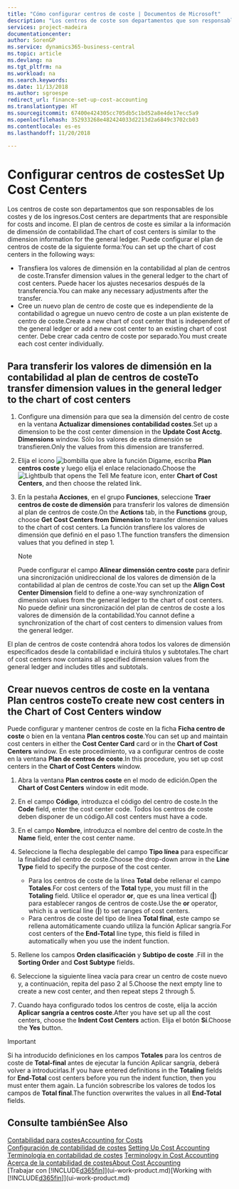 ```yaml
---
title: "Cómo configurar centros de coste | Documentos de Microsoft"
description: "Los centros de coste son departamentos que son responsables de los costes y de los ingresos. El plan de centros de coste es similar a la información de dimensión de contabilidad."
services: project-madeira
documentationcenter: 
author: SorenGP
ms.service: dynamics365-business-central
ms.topic: article
ms.devlang: na
ms.tgt_pltfrm: na
ms.workload: na
ms.search.keywords: 
ms.date: 11/13/2018
ms.author: sgroespe
redirect_url: finance-set-up-cost-accounting
ms.translationtype: HT
ms.sourcegitcommit: 67400e424305cc705db5c1bd52a8e4de17ecc5a9
ms.openlocfilehash: 352933268e482424033d2213d2a6849c3702cb03
ms.contentlocale: es-es
ms.lasthandoff: 11/20/2018

---
```

# <a name="set-up-cost-centers"></a><span data-ttu-id="a5bce-104">Configurar centros de costes</span><span class="sxs-lookup"><span data-stu-id="a5bce-104">Set Up Cost Centers</span></span>
<span data-ttu-id="a5bce-105">Los centros de coste son departamentos que son responsables de los costes y de los ingresos.</span><span class="sxs-lookup"><span data-stu-id="a5bce-105">Cost centers are departments that are responsible for costs and income.</span></span> <span data-ttu-id="a5bce-106">El plan de centros de coste es similar a la información de dimensión de contabilidad.</span><span class="sxs-lookup"><span data-stu-id="a5bce-106">The chart of cost centers is similar to the dimension information for the general ledger.</span></span> <span data-ttu-id="a5bce-107">Puede configurar el plan de centros de coste de la siguiente forma:</span><span class="sxs-lookup"><span data-stu-id="a5bce-107">You can set up the chart of cost centers in the following ways:</span></span>  

-   <span data-ttu-id="a5bce-108">Transfiera los valores de dimensión en la contabilidad al plan de centros de coste.</span><span class="sxs-lookup"><span data-stu-id="a5bce-108">Transfer dimension values in the general ledger to the chart of cost centers.</span></span> <span data-ttu-id="a5bce-109">Puede hacer los ajustes necesarios después de la transferencia.</span><span class="sxs-lookup"><span data-stu-id="a5bce-109">You can make any necessary adjustments after the transfer.</span></span>  
-   <span data-ttu-id="a5bce-110">Cree un nuevo plan de centro de coste que es independiente de la contabilidad o agregue un nuevo centro de coste a un plan existente de centro de coste.</span><span class="sxs-lookup"><span data-stu-id="a5bce-110">Create a new chart of cost center that is independent of the general ledger or add a new cost center to an existing chart of cost center.</span></span> <span data-ttu-id="a5bce-111">Debe crear cada centro de coste por separado.</span><span class="sxs-lookup"><span data-stu-id="a5bce-111">You must create each cost center individually.</span></span>  

## <a name="to-transfer-dimension-values-in-the-general-ledger-to-the-chart-of-cost-centers"></a><span data-ttu-id="a5bce-112">Para transferir los valores de dimensión en la contabilidad al plan de centros de coste</span><span class="sxs-lookup"><span data-stu-id="a5bce-112">To transfer dimension values in the general ledger to the chart of cost centers</span></span>  
1.  <span data-ttu-id="a5bce-113">Configure una dimensión para que sea la dimensión del centro de coste en la ventana **Actualizar dimensiones contabilidad costes**.</span><span class="sxs-lookup"><span data-stu-id="a5bce-113">Set up a dimension to be the cost center dimension in the **Update Cost Acctg. Dimensions** window.</span></span> <span data-ttu-id="a5bce-114">Sólo los valores de esta dimensión se transfieren.</span><span class="sxs-lookup"><span data-stu-id="a5bce-114">Only the values from this dimension are transferred.</span></span>  
2.  <span data-ttu-id="a5bce-115">Elija el icono ![bombilla que abre la función Dígame](media/ui-search/search_small.png "Dígame que desea hacer"), escriba **Plan centros coste** y luego elija el enlace relacionado.</span><span class="sxs-lookup"><span data-stu-id="a5bce-115">Choose the ![Lightbulb that opens the Tell Me feature](media/ui-search/search_small.png "Tell me what you want to do") icon, enter **Chart of Cost Centers**, and then choose the related link.</span></span>  
3.  <span data-ttu-id="a5bce-116">En la pestaña **Acciones**, en el grupo **Funciones**, seleccione **Traer centros de coste de dimensión** para transferir los valores de dimensión al plan de centros de coste.</span><span class="sxs-lookup"><span data-stu-id="a5bce-116">On the **Actions** tab, in the **Functions** group, choose **Get Cost Centers from Dimension** to transfer dimension values to the chart of cost centers.</span></span> <span data-ttu-id="a5bce-117">La función transfiere los valores de dimensión que definió en el paso 1.</span><span class="sxs-lookup"><span data-stu-id="a5bce-117">The function transfers the dimension values that you defined in step 1.</span></span>  

    > [!NOTE]  
    >  <span data-ttu-id="a5bce-118">Puede configurar el campo **Alinear dimensión centro coste** para definir una sincronización unidireccional de los valores de dimensión de la contabilidad al plan de centros de coste.</span><span class="sxs-lookup"><span data-stu-id="a5bce-118">You can set up the **Align Cost Center Dimension**  field to define a one-way synchronization of dimension values from the general ledger to the chart of cost centers.</span></span> <span data-ttu-id="a5bce-119">No puede definir una sincronización del plan de centros de coste a los valores de dimensión de la contabilidad.</span><span class="sxs-lookup"><span data-stu-id="a5bce-119">You cannot define a synchronization of the chart of cost centers to dimension values from the general ledger.</span></span>  

<span data-ttu-id="a5bce-120">El plan de centros de coste contendrá ahora todos los valores de dimensión especificados desde la contabilidad e incluirá títulos y subtotales.</span><span class="sxs-lookup"><span data-stu-id="a5bce-120">The chart of cost centers now contains all specified dimension values from the general ledger and includes titles and subtotals.</span></span>  

## <a name="to-create-new-cost-centers-in-the-chart-of-cost-centers-window"></a><span data-ttu-id="a5bce-121">Crear nuevos centros de coste en la ventana Plan centros coste</span><span class="sxs-lookup"><span data-stu-id="a5bce-121">To create new cost centers in the Chart of Cost Centers window</span></span>  
<span data-ttu-id="a5bce-122">Puede configurar y mantener centros de coste en la ficha **Ficha centro de coste** o bien en la ventana **Plan centros coste**.</span><span class="sxs-lookup"><span data-stu-id="a5bce-122">You can set up and maintain cost centers in either the **Cost Center Card** card or in the **Chart of Cost Centers** window.</span></span> <span data-ttu-id="a5bce-123">En este procedimiento, va a configurar centros de coste en la ventana **Plan de centros de coste**.</span><span class="sxs-lookup"><span data-stu-id="a5bce-123">In this procedure, you set up cost centers in the **Chart of Cost Centers** window.</span></span>  

1. <span data-ttu-id="a5bce-124">Abra la ventana **Plan centros coste** en el modo de edición.</span><span class="sxs-lookup"><span data-stu-id="a5bce-124">Open the **Chart of Cost Centers** window in edit mode.</span></span>  
2. <span data-ttu-id="a5bce-125">En el campo **Código**, introduzca el código del centro de coste.</span><span class="sxs-lookup"><span data-stu-id="a5bce-125">In the **Code** field, enter the cost center code.</span></span> <span data-ttu-id="a5bce-126">Todos los centros de coste deben disponer de un código.</span><span class="sxs-lookup"><span data-stu-id="a5bce-126">All cost centers must have a code.</span></span>  
3. <span data-ttu-id="a5bce-127">En el campo **Nombre**, introduzca el nombre del centro de coste.</span><span class="sxs-lookup"><span data-stu-id="a5bce-127">In the **Name** field, enter the cost center name.</span></span>  
4. <span data-ttu-id="a5bce-128">Seleccione la flecha desplegable del campo **Tipo línea** para especificar la finalidad del centro de coste.</span><span class="sxs-lookup"><span data-stu-id="a5bce-128">Choose the drop-down arrow in the **Line Type** field to specify the purpose of the cost center.</span></span>  

    - <span data-ttu-id="a5bce-129">Para los centros de coste de la línea **Total** debe rellenar el campo **Totales**.</span><span class="sxs-lookup"><span data-stu-id="a5bce-129">For cost centers of the **Total** type, you must fill in the **Totaling** field.</span></span> <span data-ttu-id="a5bce-130">Utilice el operador **or**, que es una línea vertical (**&#124;**) para establecer rangos de centros de coste.</span><span class="sxs-lookup"><span data-stu-id="a5bce-130">Use the **or** operator, which is a vertical line (**&#124;**) to set ranges of cost centers.</span></span>  
    - <span data-ttu-id="a5bce-131">Para centros de coste del tipo de línea **Total final**, este campo se rellena automáticamente cuando utiliza la función Aplicar sangría.</span><span class="sxs-lookup"><span data-stu-id="a5bce-131">For cost centers of the **End-Total** line type, this field is filled in automatically when you use the indent function.</span></span>  
5.  <span data-ttu-id="a5bce-132">Rellene los campos **Orden clasificación** y **Subtipo de coste** .</span><span class="sxs-lookup"><span data-stu-id="a5bce-132">Fill in the **Sorting Order** and **Cost Subtype** fields.</span></span>  
6.  <span data-ttu-id="a5bce-133">Seleccione la siguiente línea vacía para crear un centro de coste nuevo y, a continuación, repita del paso 2 al 5.</span><span class="sxs-lookup"><span data-stu-id="a5bce-133">Choose the next empty line to create a new cost center, and then repeat steps 2 through 5.</span></span>  
7.  <span data-ttu-id="a5bce-134">Cuando haya configurado todos los centros de coste, elija la acción **Aplicar sangría a centros coste**.</span><span class="sxs-lookup"><span data-stu-id="a5bce-134">After you have set up all the cost centers, choose the **Indent Cost Centers** action.</span></span> <span data-ttu-id="a5bce-135">Elija el botón **Sí**.</span><span class="sxs-lookup"><span data-stu-id="a5bce-135">Choose the **Yes** button.</span></span>  

> [!IMPORTANT]  
>  <span data-ttu-id="a5bce-136">Si ha introducido definiciones en los campos **Totales** para los centros de coste de **Total-final** antes de ejecutar la función Aplicar sangría, deberá volver a introducirlas.</span><span class="sxs-lookup"><span data-stu-id="a5bce-136">If you have entered definitions in the **Totaling** fields for **End-Total** cost centers before you run the indent function, then you must enter them again.</span></span> <span data-ttu-id="a5bce-137">La función sobrescribe los valores de todos los campos de **Total final**.</span><span class="sxs-lookup"><span data-stu-id="a5bce-137">The function overwrites the values in all **End-Total** fields.</span></span>  

## <a name="see-also"></a><span data-ttu-id="a5bce-138">Consulte también</span><span class="sxs-lookup"><span data-stu-id="a5bce-138">See Also</span></span>  
[<span data-ttu-id="a5bce-139">Contabilidad para costes</span><span class="sxs-lookup"><span data-stu-id="a5bce-139">Accounting for Costs</span></span>](finance-manage-cost-accounting.md)  
<span data-ttu-id="a5bce-140">[Configuración de contabilidad de costes](finance-set-up-cost-accounting.md) </span><span class="sxs-lookup"><span data-stu-id="a5bce-140">[Setting Up Cost Accounting](finance-set-up-cost-accounting.md) </span></span>  
<span data-ttu-id="a5bce-141">[Terminología en contabilidad de costes](finance-terminology-in-cost-accounting.md) </span><span class="sxs-lookup"><span data-stu-id="a5bce-141">[Terminology in Cost Accounting](finance-terminology-in-cost-accounting.md) </span></span>  
[<span data-ttu-id="a5bce-142">Acerca de la contabilidad de costes</span><span class="sxs-lookup"><span data-stu-id="a5bce-142">About Cost Accounting</span></span>](finance-about-cost-accounting.md)  
<span data-ttu-id="a5bce-143">[Trabajar con [!INCLUDE[d365fin](includes/d365fin_md.md)]](ui-work-product.md)</span><span class="sxs-lookup"><span data-stu-id="a5bce-143">[Working with [!INCLUDE[d365fin](includes/d365fin_md.md)]](ui-work-product.md)</span></span>

